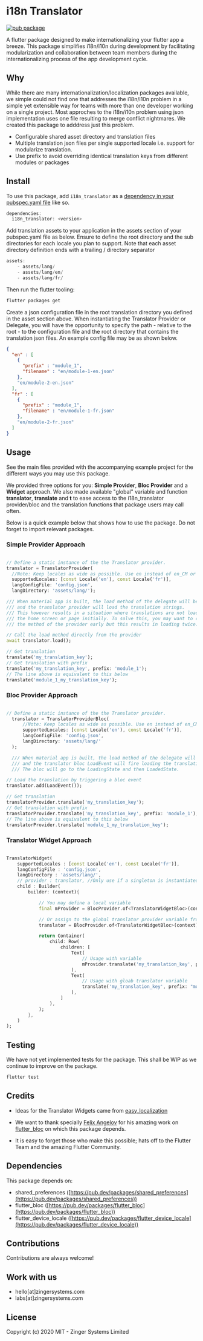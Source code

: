 # i18n Translator

[![pub package](https://img.shields.io/pub/v/i18n_translator.svg)](https://pub.dartlang.org/packages/i18n_translator)

A flutter package designed to make internationalizing your flutter app a breeze. This package simplifies i18n/i10n during development by facilitating modularization and collaboration between team members during the internationalizing process of the app development cycle.

## Why

While there are many internationalization/localization packages available, we simple could not find one that addresses the i18n/i10n problem in a simple yet extensible way for teams with more than one developer working on a single project. Most approches to the i18n/i10n problem using json implementation uses one file resulting to merge conflict nightmares. We created this package to adddress just this problem.

* Configurable shared asset directory and translation files      
* Multiple translation json files per single supported locale i.e. support for modularize translation.       
* Use prefix to avoid overriding identical translation keys from different modules or packages       

## Install

To use this package, add `i18n_translator` as a [dependency in your pubspec.yaml file](https://flutter.io/platform-plugins/) like so.

``` dart
dependencies:
  i18n_translator: <version>
```

Add translation assets to your application in the assets section of your pubspec.yaml file as below.
Ensure to define the root directory and the sub directories for each locale you plan to support.
Note that each asset directory definition ends with a trailing / directory separator
 

``` dart
assets:
    - assets/lang/
    - assets/lang/en/
    - assets/lang/fr/
```

Then run the flutter tooling:

```sh
flutter packages get
```

Create a json configuration file in the root translation directory you defined in the asset section above.
When instantiating the Translator Provider or Delegate, you will have the opportunity to specify the path - relative to the root - to the configuration file and the root directory that contains the translation json files.
An example config file may be as shown below.

``` json
{
  "en" : [
    {
      "prefix" : "module_1",
      "filename" : "en/module-1-en.json"
    },
    "en/module-2-en.json"
  ],
  "fr" : [
    {
      "prefix" : "module_1",
      "filename" : "en/module-1-fr.json"
    },
    "en/module-2-fr.json"
  ]
}
```


## Usage

See the main files provided with the accompanying example project for the different ways you may use this package.

We provided three options for you: **Simple Provider**, **Bloc Provider** and a **Widget** approach. 
We also made available "global" variable and function **translator**, **translate** and **t** to ease access to the i18n_translator provider/bloc and the translation functions that package users may call often.

Below is a quick example below that shows how to use the package. Do not forget to import relevant packages.

### Simple Provider Approach
``` dart

// Define a static instance of the the Translator provider.
translator = TranslatorProvider(
  //Note: Keep locales as wide as possible. Use en instead of en_CM or en_US
  supportedLocales: [const Locale('en'), const Locale('fr')],
  langConfigFile: 'config.json',
  langDirectory: 'assets/lang/');

/// When material app is built, the load method of the delegate will be called
/// and the translator provider will load the translation strings.
/// This however results in a situation where translations are not loaded for
/// the home screen or page initially. To solve this, you may want to call
/// the method of the provider early but this results in loading twice.

// Call the load method directly from the provider
await translator.load();

// Get translation
translate('my_translation_key');
// Get translation with prefix
translate('my_translation_key', prefix: 'module_1');
// The line above is equivalent to this below
translate('module_1_my_translation_key');

```

### Bloc Provider Approach
``` dart

// Define a static instance of the the Translator provider.
  translator = TranslatorProviderBloc(
      //Note: Keep locales as wide as possible. Use en instead of en_CM or en_US
      supportedLocales: [const Locale('en'), const Locale('fr')],
      langConfigFile: 'config.json',
      langDirectory: 'assets/lang/'
  );

  /// When material app is built, the load method of the delegate will be called
  /// and the translator bloc LoadEvent will fire loading the translation.
  /// The bloc will go to the LoadingState and then LoadedState.

// Load the translation by triggering a bloc event
translator.add(LoadEvent());

// Get translation
translatorProvider.translate('my_translation_key');
// Get translation with prefix
translatorProvider.translate('my_translation_key', prefix: 'module_1');
// The line above is equivalent to this below
translatorProvider.translate('module_1_my_translation_key');

```

### Translator Widget Approach
``` dart

TranslatorWidget(
    supportedLocales : [const Locale('en'), const Locale('fr')],
    langConfigFile : 'config.json',
    langDirectory : 'assets/lang/',
    // provider : translator, //Only use if a singleton is instantiated - will override other provided variables
    child : Builder(
        builder: (context){

            // You may define a local variable
            final mProvider = BlocProvider.of<TranslatorWidgetBloc>(context).provider;

            // Or assign to the global translator provider variable from the package
            translator = BlocProvider.of<TranslatorWidgetBloc>(context).provider;

            return Container(
                child: Row(
                    children: [
                        Text(
                            // Usage with variable
                            mProvider.translate('my_translation_key', prefix: "module_1"), // This is called from mProvider
                        ),
                        Text(
                            // Usage with gloab translator variable
                            translate('my_translation_key', prefix: "module_1"), // This is called from translator
                        ),
                    ]
                ),
            );
        },
    )
);

```


## Testing

We have not yet implemented tests for the package. This shall be WIP as we continue to improve on the package.

```sh
flutter test
```

## Credits

* Ideas for the Translator Widgets came from [easy_localization](https://pub.dev/packages/easy_localization)

* We want to thank specially [Felix Angelov](https://github.com/felangel) for his amazing work on [flutter_bloc](https://pub.dev/packages/flutter_bloc) on which this package depends.

* It is easy to forget those who make this possible; hats off to the Flutter Team and the amazing Flutter Community. 

## Dependencies
This package depends on:
* shared_preferences ([https://pub.dev/packages/shared_preferences](https://pub.dev/packages/shared_preferences))
* flutter_bloc ([https://pub.dev/packages/flutter_bloc](https://pub.dev/packages/flutter_bloc))
* flutter_device_locale ([https://pub.dev/packages/flutter_device_locale](https://pub.dev/packages/flutter_device_locale))

## Contributions
Contributions are always welcome!

## Work with us
* hello[at]zingersystems.com
* labs[at]zingersystems.com


## License
Copyright (c) 2020 MIT - Zinger Systems Limited
